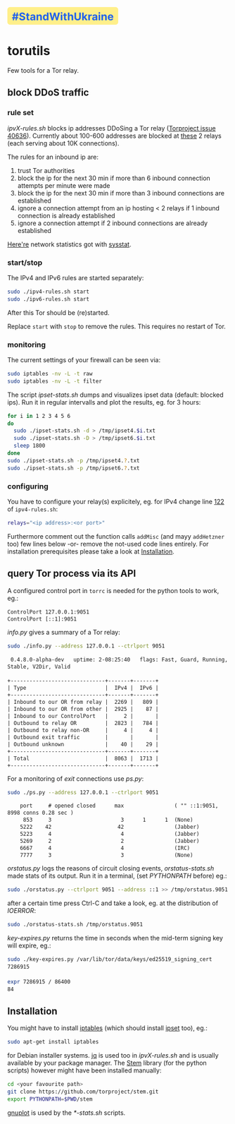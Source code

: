 [![StandWithUkraine](https://raw.githubusercontent.com/vshymanskyy/StandWithUkraine/main/badges/StandWithUkraine.svg)](https://github.com/vshymanskyy/StandWithUkraine/blob/main/docs/README.md)

# torutils
Few tools for a Tor relay.

## block DDoS traffic

### rule set
_ipvX-rules.sh_ blocks ip addresses DDoSing a Tor relay
([Torproject issue 40636](https://gitlab.torproject.org/tpo/core/tor/-/issues/40636)).
Currently about 100-600 addresses are blocked at
[these](https://metrics.torproject.org/rs.html#search/toralf) 2 relays (each serving about 10K connections).

The rules for an inbound ip are:

1. trust Tor authorities
1. block the ip for the next 30 min if more than 6 inbound connection attempts per minute were made
1. block the ip for the next 30 min if more than 3 inbound connections are established
1. ignore a connection attempt from an ip hosting < 2 relays if 1 inbound connection is already established 
1. ignore a connection attempt if 2 inbound connections are already established

[Here're](./sysstat.svg) network statistics got with [sysstat](http://pagesperso-orange.fr/sebastien.godard/).

### start/stop
The IPv4 and IPv6 rules are started separately:
```bash
sudo ./ipv4-rules.sh start
sudo ./ipv6-rules.sh start
```
After this Tor should be (re)started.

Replace `start` with `stop` to remove the rules. This requires no restart of Tor.
### monitoring
The current settings of your firewall can be seen via:
```bash
sudo iptables -nv -L -t raw
sudo iptables -nv -L -t filter
```
The script _ipset-stats.sh_ dumps and visualizes ipset data (default: blocked ips).
Run it in regular intervalls and plot the results, eg. for 3 hours:
```bash
for i in 1 2 3 4 5 6
do
  sudo ./ipset-stats.sh -d > /tmp/ipset4.$i.txt
  sudo ./ipset-stats.sh -D > /tmp/ipset6.$i.txt
  sleep 1800
done
sudo ./ipset-stats.sh -p /tmp/ipset4.?.txt
sudo ./ipset-stats.sh -p /tmp/ipset6.?.txt
```
### configuring
You have to configure your relay(s) explicitely, eg. for IPv4 change line [122](ipv4-rules.sh#L122) of `ipv4-rules.sh`:
```bash
relays="<ip address>:<or port>"
```
Furthermore comment out the function calls `addMisc` (and mayy `addHetzner` too) few lines below -or- remove the not-used code lines entirely.
For installation prerequisites please take a look at [Installation](#Installation).

## query Tor process via its API
A configured control port in `torrc` is needed for the python tools to work, eg.:
```console
ControlPort 127.0.0.1:9051
ControlPort [::1]:9051
```
_info.py_ gives a summary of a Tor relay:
```bash
sudo ./info.py --address 127.0.0.1 --ctrlport 9051
```
```console
 0.4.8.0-alpha-dev   uptime: 2-08:25:40   flags: Fast, Guard, Running, Stable, V2Dir, Valid

+------------------------------+-------+-------+
| Type                         |  IPv4 |  IPv6 |
+------------------------------+-------+-------+
| Inbound to our OR from relay |  2269 |   809 |
| Inbound to our OR from other |  2925 |    87 |
| Inbound to our ControlPort   |     2 |       |
| Outbound to relay OR         |  2823 |   784 |
| Outbound to relay non-OR     |     4 |     4 |
| Outbound exit traffic        |       |       |
| Outbound unknown             |    40 |    29 |
+------------------------------+-------+-------+
| Total                        |  8063 |  1713 |
+------------------------------+-------+-------+
```
For a monitoring of _exit_ connections use _ps.py_:
```bash
sudo ./ps.py --address 127.0.0.1 --ctrlport 9051
```
```console
    port     # opened closed      max                ( "" ::1:9051, 8998 conns 0.28 sec )
     853     3                      3      1      1  (None)
    5222    42                     42                (Jabber)
    5223     4                      4                (Jabber)
    5269     2                      2                (Jabber)
    6667     4                      4                (IRC)
    7777     3                      3                (None)
```
_orstatus.py_ logs the reasons of circuit closing events, _orstatus-stats.sh_ made stats of its output.
Run it in a terminal, (set _PYTHONPATH_ before) eg.:
```bash
sudo ./orstatus.py --ctrlport 9051 --address ::1 >> /tmp/orstatus.9051
```
after a certain time press Ctrl-C and take a look, eg. at the distribution of _IOERROR_:
```bash
sudo ./orstatus-stats.sh /tmp/orstatus.9051
```
_key-expires.py_ returns the time in seconds when the mid-term signing key will expire, eg.:
```bash
sudo ./key-expires.py /var/lib/tor/data/keys/ed25519_signing_cert
7286915

expr 7286915 / 86400
84
```

## Installation
You might have to install [iptables](https://www.netfilter.org/projects/iptables/) (which should install [ipset](https://ipset.netfilter.org) too), eg.:
```bash
sudo apt-get install iptables 
```
for Debian installer systems.
[jq](https://stedolan.github.io/jq/) is used too in _ipvX-rules.sh_ and is usually available by your package manager.
The [Stem](https://stem.torproject.org/index.html) library (for the python scripts) however might have been installed manually:
```bash
cd <your favourite path>
git clone https://github.com/torproject/stem.git
export PYTHONPATH=$PWD/stem
```
[gnuplot](http://www.gnuplot.info/) is used by the  _*-stats.sh_ scripts.

